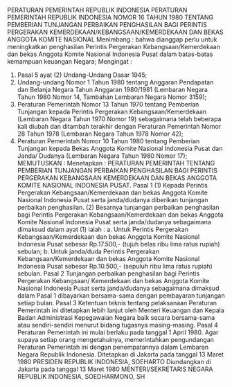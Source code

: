 PERATURAN PEMERINTAH REPUBLIK INDONESIA PERATURAN PEMERINTAH REPUBLIK INDONESIA NOMOR 16 TAHUN 1980 TENTANG PEMBERIAN TUNJANGAN PERBAIKAN PENGHASILAN BAGI PERINTIS PERGERAKAN KEMERDEKAAN/KEBANGSAAN/KEMERDEKAAN DAN BEKAS ANGGOTA KOMITE NASIONAL
Menimbang :
 bahwa dianggap perlu untuk meningkatkan penghasilan Perintis Pergerakan Kebangsaan/Kemerdekaan dan bekas Anggota Komite Nasional Indonesia Pusat dalam batas-batas kemampuan keuangan Negara;
Mengingat :

1. Pasal 5 ayat (2) Undang-Undang Dasar 1945;
2. Undang-undang Nomor 1 Tahun 1980 tentang Anggaran Pendapatan dan Belanja Negara Tahun Anggaran 1980/1981 (Lembaran Negara Tahun 1980 Nomor 14, Tambahan Lembaran Negara Nomor 3159);
3. Peraturan Pemerintah Nomor 13 Tahun 1970 tentang Pemberian Tunjangan kepada Perintis Pergerakan Kebangsaan/Kemerdekaan (Lembaran Negara Tahun 1970 Nomor 19) sebagaimana telah beberapa kali diubah dan ditambah terakhir dengan Peraturan Pemerintah Nomor 28 Tahun 1978 (Lembaran Negara Tahun 1978 Nomor 42);
4. Peraturan Pemerintah Nomor 10 Tahun 1980 tentang Pemberian Tunjangan kepada Bekas Anggota Komite Nasional Indonesia Pusat dan Janda/ Dudanya (Lembaran Negara Tahun 1980 Nomor 17);
MEMUTUSKAN :
 Menetapkan : PERATURAN PEMERINTAH TENTANG PEMBERIAN TUNJANGAN PERBAIKAN PENGHASILAN BAGI PERINTIS PERGERAKAN KEBANGSAAN KEMERDEKAAN DAN BEKAS ANGGOTA KOMITE NASIONAL INDONESIA PUSAT.
Pasal 1
(1) Kepada Perintis Pergerakan Kebangsaan/Kemerdekaan dan bekas Anggota Komite Nasional Indonesia Pusat serta janda/dudanya diberikan tunjangan perbaikan penghasilan.
(2) Besarnya tunjangan perbaikan penghasilan bagi Perintis Pergerakan Kebangsaan/Kemerdekaan dan bekas Anggota Komite Nasional Indonesia Pusat serta janda/dudanya sebagaimana dimaksud dalam ayat (1) ialah :
a. Untuk Perintis Pergerakan Kebangsaan/Kemerdekaan dan bekas Anggota Komite Nasional Indonesia Pusat sebesar Rp.17.500,- (tujuh belas ribu lima ratus rupiah) sebulan;
b. Untuk janda/duda Perintis Pergerakan Kebangsaan/Kemerdekaan dan bekas Anggota Komite Nasional Indonesia Pusat sebesar Rp.10.500,- (sepuluh ribu lima ratus rupiah) sebulan.
Pasal 2
Tunjangan perbaikan penghasilan bagi Perintis Pergerakan Kebangsaan/ Kemerdekaan dan bekas Anggota Komite Nasional Indonesia Pusat serta janda/dudanya sebagaimana dimaksud dalam Pasal 1 dibayarkan bersama-sama dengan pembayaran tunjangan setiap bulan.
Pasal 3
Ketentuan teknis tentang pelaksanaan Peraturan Pemerintah ini ditetapkan lebih lanjut oleh Menteri Keuangan dan Kepala Badan Administrasi Kepegawaian Negara baik secara bersama-sama atau sendiri-sendiri menurut bidang tugasnya masing-masing.
Pasal 4
Peraturan Pemerintah ini mulai berlaku pada tanggal 1 April 1980. Agar supaya setiap orang mengetahuinya, memerintahkan pengundangan Peraturan Pemerintah ini dengan penempatannya dalam Lembaran Negara Republik Indonesia. Ditetapkan di Jakarta pada tanggal 13 Maret 1980 PRESIDEN REPUBLIK INDONESIA, SOEHARTO Diundangkan di Jakarta pada tanggal 13 Maret 1980 MENTERI/SEKRETARIS NEGARA REPUBLIK INDONESIA, SOEDHARMONO, SH